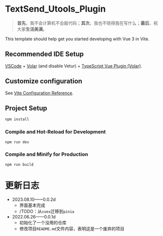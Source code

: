 # TextSend_Utools_Plugin

>**首先**，我不会计算机不会敲代码；**其次**，我也不晓得我在写什么；**最后**，祝大家**生活美满**。

This template should help get you started developing with Vue 3 in Vite.

## Recommended IDE Setup

[VSCode](https://code.visualstudio.com/) + [Volar](https://marketplace.visualstudio.com/items?itemName=Vue.volar) (and disable Vetur) + [TypeScript Vue Plugin (Volar)](https://marketplace.visualstudio.com/items?itemName=Vue.vscode-typescript-vue-plugin).

## Customize configuration

See [Vite Configuration Reference](https://vitejs.dev/config/).

## Project Setup

```sh
npm install
```

### Compile and Hot-Reload for Development

```sh
npm run dev
```

### Compile and Minify for Production

```sh
npm run build
```

# 更新日志

- 2023.08.10——0.0.2d
  - 界面基本完成
  - /TODO：从`vuex`迁移到`pinia`
- 2022.06.26——0.0.1d
  - 初始化了一个没用的仓库
  - 修改项目`README.md`文件内容，表明这是一个废弃的项目